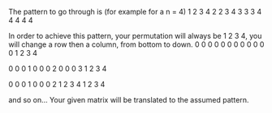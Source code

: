 The pattern to go through is (for example for a n = 4)
1 2 3 4
2 2 3 4
3 3 3 4
4 4 4 4

In order to achieve this pattern, your permutation will always be 1 2 3 4, you will change a row then a column, from bottom to down.
0 0 0 0
0 0 0 0
0 0 0 0
1 2 3 4

0 0 0 1
0 0 0 2
0 0 0 3
1 2 3 4

0 0 0 1
0 0 0 2
1 2 3 4
1 2 3 4

and so on...
Your given matrix will be translated to the assumed pattern.
